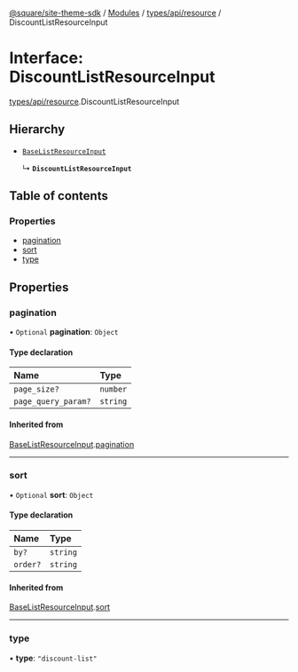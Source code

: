 [@square/site-theme-sdk](../GettingStarted.md) / [Modules](../modules.md) / [types/api/resource](../modules/types_api_resource.md) / DiscountListResourceInput

# Interface: DiscountListResourceInput

[types/api/resource](../modules/types_api_resource.md).DiscountListResourceInput

## Hierarchy

- [`BaseListResourceInput`](types_api_resource.BaseListResourceInput.md)

  ↳ **`DiscountListResourceInput`**

## Table of contents

### Properties

- [pagination](types_api_resource.DiscountListResourceInput.md#pagination)
- [sort](types_api_resource.DiscountListResourceInput.md#sort)
- [type](types_api_resource.DiscountListResourceInput.md#type)

## Properties

### pagination

• `Optional` **pagination**: `Object`

#### Type declaration

| Name | Type |
| :------ | :------ |
| `page_size?` | `number` |
| `page_query_param?` | `string` |

#### Inherited from

[BaseListResourceInput](types_api_resource.BaseListResourceInput.md).[pagination](types_api_resource.BaseListResourceInput.md#pagination)

___

### sort

• `Optional` **sort**: `Object`

#### Type declaration

| Name | Type |
| :------ | :------ |
| `by?` | `string` |
| `order?` | `string` |

#### Inherited from

[BaseListResourceInput](types_api_resource.BaseListResourceInput.md).[sort](types_api_resource.BaseListResourceInput.md#sort)

___

### type

• **type**: ``"discount-list"``
